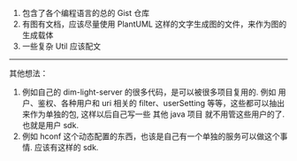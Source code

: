 1. 包含了各个编程语言的总的 Gist 仓库
2. 有图有文档，应该尽量使用 PlantUML 这样的文字生成图的文件，来作为图的生成载体
3. 一些复杂 Util 应该配文

---

其他想法：

1. 例如自己的 dim-light-server 的很多代码，是可以被很多项目复用的. 例如 用户、鉴权、各种用户和 uri 相关的 filter、userSetting 等等，这些都可以抽出来作为单独的包, 这样以后自己写一些 其他 java 项目 就不用管这些用户的了. 也就是用户 sdk.
2. 例如 hconf 这个动态配置的东西，也该是自己有一个单独的服务可以做这个事情. 应该有这样的 sdk.
